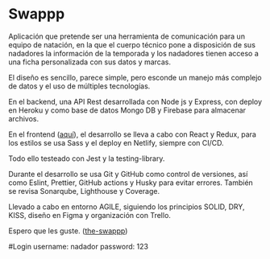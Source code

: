 # Swappp

Aplicación que pretende ser una herramienta de comunicación para un equipo de natación, en la que el cuerpo técnico pone a disposición de sus nadadores la información de la temporada y los nadadores tienen acceso a una ficha personalizada con sus datos y marcas.

El diseño es sencillo, parece simple, pero esconde un manejo más complejo de datos y el uso de múltiples tecnologías.

En el backend, una API Rest desarrollada con Node js y Express, con deploy en Heroku y como base de datos Mongo DB y Firebase para almacenar archivos.

En el frontend ([aquí](https://github.com/mendozzac/swappp-frontend)), el desarrollo se lleva a cabo con React y Redux, para los estilos se usa Sass y el deploy en Netlify, siempre con CI/CD.

Todo ello testeado con Jest y la testing-library.

Durante el desarrollo se usa Git y GitHub como control de versiones, así como Eslint, Prettier, GitHub actions y Husky para evitar errores. También se revisa Sonarqube, Lighthouse y Coverage.

Llevado a cabo en entorno AGILE, siguiendo los principios SOLID, DRY, KISS, diseño en Figma y organización con Trello.

Espero que les guste. ([the-swappp](https://the-swappp.netlify.app/))

#Login
username: nadador
password: 123
